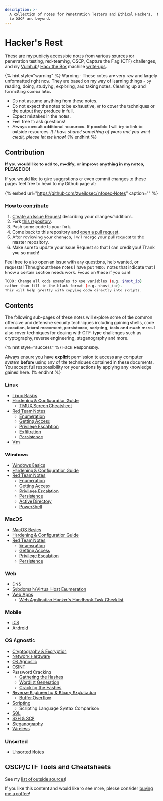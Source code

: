 ```yaml
---
description: >-
  A collection of notes for Penetration Testers and Ethical Hackers.  My journey
  to OSCP and beyond.
---
```


# Hacker's Rest

These are my publicly accessible notes from various sources for penetration testing, red-teaming, OSCP, Capture the Flag \(CTF\) challenges, and my [Vulnhub](https://www.vulnhub.com/)/ [Hack the Box](https://hackthebox.eu) machine [write-ups](https://zweilosec.gitbook.io/htb-writeups/).

{% hint style="warning" %}
Warning - These notes are very raw and largely unformatted right now. They are based on my way of learning things - by reading, doing, studying, exploring, and taking notes. Cleaning up and formatting comes later.

* Do not assume anything from these notes.
* Do not expect the notes to be exhaustive, or to cover the techniques or the output they produce in full.
* Expect mistakes in the notes.
* Feel free to ask questions!
* Always consult additional resources. If possible I will try to link to outside resources.  _If I have shared something of yours and you want credit, please let me know!_
{% endhint %}

## Contribution

**If you would like to add to, modify, or improve anything in my notes, PLEASE DO!**

If you would like to give suggestions or even commit changes to these pages feel free to head to my Github page at:

{% embed url="https://github.com/zweilosec/Infosec-Notes" caption="" %}

### How to contribute

1. [Create an Issue Request](https://github.com/zweilosec/Infosec-Notes/issues) describing your changes/additions.
2. Fork [this repository](https://github.com/zweilosec/Infosec-Notes).
3. Push some code to your fork.
4. Come back to this repository and [open a pull request](https://github.com/zweilosec/Infosec-Notes/pulls).
5. After reviewing your changes, I will merge your pull request to the master repository.
6. Make sure to update your Issue Request so that I can credit you! Thank you so much!

Feel free to also open an issue with any questions, help wanted, or requests!  Throughout these notes I have put `TODO:` notes that indicate that I know a certain section needs work.  Focus on these if you can!

```bash
TODO: Change all code examples to use variables (e.g. $host_ip)
rather than fill-in-the-blank format (e.g. <host_ip>). 
This will help greatly with copying code directly into scripts.
```

## Contents

The following sub-pages of these notes will explore some of the common offensive and defensive security techniques including gaining shells, code execution, lateral movement, persistence, scripting, tools and much more. I also cover techniques for dealing with CTF-type challenges such as cryptography, reverse engineering, steganography and more.

{% hint style="success" %}
Hack Responsibly.

Always ensure you have **explicit** permission to access any computer system **before** using any of the techniques contained in these documents. You accept full responsibility for your actions by applying any knowledge gained here.
{% endhint %}

### Linux

* [Linux Basics](linux-1/linux-basics.md)
* [Hardening & Configuration Guide ](linux-1/linux-hardening/)
  * [TMUX/Screen Cheatsheet](linux-1/linux-hardening/tmux-screen-cheatsheet.md)
* [Red Team Notes](linux-1/linux-redteam/)
  * [Enumeration](linux-1/linux-redteam/enumeration.md)
  * [Getting Access](linux-1/linux-redteam/getting-access.md)
  * [Privilege Escalation](linux-1/linux-redteam/privilege-escalation.md)
  * [Exfiltration](linux-1/linux-redteam/exfiltration.md)
  * [Persistence](linux-1/linux-redteam/persistance.md)
* [Vim](linux-1/vim.md)

### Windows

* [Windows Basics](windows-1/windows-basics.md)
* [Hardening & Configuration Guide](windows-1/windows-hardening.md)  
* [Red Team Notes](windows-1/windows-redteam/)
  * [Enumeration](windows-1/windows-redteam/enumeration.md)
  * [Getting Access](windows-1/windows-redteam/getting-access.md)
  * [Privilege Escalation](windows-1/windows-redteam/privilege-escalation.md)
  * [Persistence](windows-1/windows-redteam/persistence.md)
  * [Active Directory](windows-1/windows-redteam/active-directory.md)
  * [PowerShell](windows-1/powershell.md)

### MacOS

* [MacOS Basics](macos/macos-basics.md)
* [Hardening & Configuration Guide](macos/macos-hardening.md)
* [Red Team Notes](macos/macos-redteam/)
  * [Enumeration](macos/macos-redteam/enumeration.md)
  * [Getting Access](macos/macos-redteam/getting-access.md)
  * [Privilege Escalation](macos/macos-redteam/privilege-escalation.md)
  * [Persistence](macos/macos-redteam/persistence.md)

### Web

* [DNS](web/dns.md)
* [Subdomain/Virtual Host Enumeration](web/web-notes/subdomain-virtual-host-enumeration.md)
* [Web Apps](web/web-notes/)
  * [Web Application Hacker's Handbook Task Checklist](web/web-notes/the-web-application-hackers-handbook.md)

### Mobile

* [iOS](mobile/ios.md)
* [Android](mobile/android.md)

### OS Agnostic

* [Cryptography & Encryption](os-agnostic/password-cracking/)
* [Network Hardware](os-agnostic/network-hardware.md)
* [OS Agnostic](os-agnostic/os_agnostic.md)
* [OSINT](os-agnostic/osint.md)
* [Password Cracking](os-agnostic/password-cracking/)
  * [Gathering the Hashes](os-agnostic/password-cracking/gathering-the-hashes.md)
  * [Wordlist Generation](os-agnostic/password-cracking/wordlist-manipulation.md)
  * [Cracking the Hashes](os-agnostic/password-cracking/cracking-the-hashes.md)
* [Reverse Engineering & Binary Exploitation](os-agnostic/reverse-engineering-and-binary-exploitation/)
  * [Buffer Overflow](os-agnostic/reverse-engineering-and-binary-exploitation/buffer-overflow.md)
* [Scripting](os-agnostic/scripting/)
  * [Scripting Language Syntax Comparison](os-agnostic/scripting/script-language-comparison.md)
* [SQL](os-agnostic/sql.md)
* [SSH & SCP](os-agnostic/ssh-and-scp.md)
* [Steganography](os-agnostic/steganography.md)
* [Wireless](os-agnostic/wifi.md)

### Unsorted

* [Unsorted Notes](untitled.md)

## OSCP/CTF Tools and Cheatsheets

See my [list of outside sources](tools-cheatsheets.md)!

If you like this content and would like to see more, please consider [buying me a coffee](https://www.buymeacoffee.com/zweilosec)!

